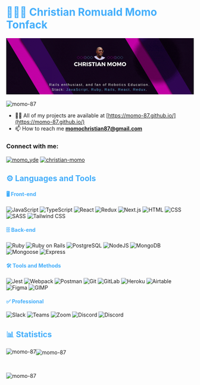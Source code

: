 <h1 style="color: #44AEFB;"> 👨🏻‍💻 Christian Romuald Momo Tonfack </h1>

![github_cover_banner](./banner2.gif)

<p align="left"> <img src="https://komarev.com/ghpvc/?username=momo-87&label=Profile%20views&color=0e75b6&style=flat" alt="momo-87" /> </p>

<!-- <p align="left"> <a href="https://github.com/ryo-ma/github-profile-trophy"><img src="https://github-profile-trophy.vercel.app/?username=momo-87" alt="momo-87" /></a> </p> -->

<!-- - 🔭 I’m currently working on [BookStore Project](https://github.com/momo-87/book-store.git) -->
<!-- - 🌱 I’m currently learning **Full stack development at Microverse** -->
- 👨‍💻 All of my projects are available at [https://momo-87.github.io/](https://momo-87.github.io/)
- 📫 How to reach me **momochristian87@gmail.com**

<h3 align="left">Connect with me:</h3>
<p align="left">
<a href="https://twitter.com/momo_yde" target="blank"><img align="center" src="https://raw.githubusercontent.com/rahuldkjain/github-profile-readme-generator/master/src/images/icons/Social/twitter.svg" alt="momo_yde" height="30" width="40" /></a>
<a href="https://linkedin.com/in/christian-momo" target="blank"><img align="center" src="https://raw.githubusercontent.com/rahuldkjain/github-profile-readme-generator/master/src/images/icons/Social/linked-in-alt.svg" alt="christian-momo" height="30" width="40" /></a>
</p>

<h2 style="color: #44AEFB">⚙️ Languages and Tools</h2>
<h4 style="color: #44AEFB"> 🖥️ Front-end </h4>

![JavaScript](https://img.shields.io/badge/JavaScript-F7DF1E.svg?style=for-the-badge&logo=JavaScript&logoColor=black)
![TypeScript](https://img.shields.io/badge/TypeScript-3178C6.svg?style=for-the-badge&logo=TypeScript&logoColor=white)
![React](https://img.shields.io/badge/React-61DAFB.svg?style=for-the-badge&logo=React&logoColor=black)
![Redux](https://img.shields.io/badge/Redux-764ABC.svg?style=for-the-badge&logo=Redux&logoColor=white)
![Next.js](https://img.shields.io/badge/Next.js-000000.svg?style=for-the-badge&logo=nextdotjs&logoColor=white)
![HTML](https://img.shields.io/badge/HTML5-E34F26.svg?style=for-the-badge&logo=HTML5&logoColor=white)
![CSS](https://img.shields.io/badge/CSS3-1572B6.svg?style=for-the-badge&logo=CSS3&logoColor=white)
![SASS](https://img.shields.io/badge/Sass-CC6699.svg?style=for-the-badge&logo=Sass&logoColor=white)
![Tailwind CSS](https://img.shields.io/badge/Tailwind%20CSS-06B6D4.svg?style=for-the-badge&logo=Tailwind-CSS&logoColor=white)


<h4 style="color: #44AEFB"> 🗄️ Back-end</h4>

![Ruby](https://img.shields.io/badge/Ruby-CC342D.svg?style=for-the-badge&logo=Ruby&logoColor=white)
![Ruby on Rails](https://img.shields.io/badge/Ruby%20on%20Rails-D30001.svg?style=for-the-badge&logo=Ruby-on-Rails&logoColor=white)
![PostgreSQL](https://img.shields.io/badge/PostgreSQL-4169E1.svg?style=for-the-badge&logo=PostgreSQL&logoColor=white)
![NodeJS](https://img.shields.io/badge/Node.js-339933.svg?style=for-the-badge&logo=nodedotjs&logoColor=white)
![MongoDB](https://img.shields.io/badge/MongoDB-47A248.svg?style=for-the-badge&logo=MongoDB&logoColor=white)
![Mongoose](https://img.shields.io/badge/Mongoose-880000.svg?style=for-the-badge&logo=Mongoose&logoColor=white)
![Express](https://img.shields.io/badge/Express-000000.svg?style=for-the-badge&logo=Express&logoColor=white)


<h4 style="color: #44AEFB"> 🛠️ Tools and Methods </h4>

![Jest](https://img.shields.io/badge/Jest-C21325.svg?style=for-the-badge&logo=Jest&logoColor=white)
![Webpack](https://img.shields.io/badge/Webpack-8DD6F9.svg?style=for-the-badge&logo=Webpack&logoColor=black)
![Postman](https://img.shields.io/badge/Postman-FF6C37.svg?style=for-the-badge&logo=Postman&logoColor=white)
![Git](https://img.shields.io/badge/Git-F05032.svg?style=for-the-badge&logo=Git&logoColor=white)
![GitLab](https://img.shields.io/badge/GitLab-FC6D26.svg?style=for-the-badge&logo=GitLab&logoColor=white)
![Heroku](https://img.shields.io/badge/Heroku-430098.svg?style=for-the-badge&logo=Heroku&logoColor=white)
![Airtable](https://img.shields.io/badge/Airtable-18BFFF.svg?style=for-the-badge&logo=Airtable&logoColor=white)
![Figma](https://img.shields.io/badge/Figma-F24E1E.svg?style=for-the-badge&logo=Figma&logoColor=white)
![GIMP](https://img.shields.io/badge/GIMP-5C5543.svg?style=for-the-badge&logo=GIMP&logoColor=white)

<h4 style="color: #44AEFB"> ✅ Professional </h4>

![Slack](https://img.shields.io/badge/Slack-4A154B.svg?style=for-the-badge&logo=Slack&logoColor=white)
![Teams](https://img.shields.io/badge/Microsoft%20Teams-6264A7.svg?style=for-the-badge&logo=Microsoft-Teams&logoColor=white)
![Zoom](https://img.shields.io/badge/Zoom-0B5CFF.svg?style=for-the-badge&logo=Zoom&logoColor=white)
![Discord](https://img.shields.io/badge/Discord-5865F2.svg?style=for-the-badge&logo=Discord&logoColor=white)
![Discord](https://img.shields.io/badge/Zendesk-03363D.svg?style=for-the-badge&logo=Zendesk&logoColor=white)


<h2 style="color: #44AEFB">📊 Statistics</h2>

<!-- ![stats_banner](https://user-images.githubusercontent.com/78341798/194534778-d662496c-ae00-4e8d-ae9b-b90912054e7f.gif) -->

<!-- Begin Stats Cards -->
<!-- Resources:  -->
<!-- Github & Languages Stats: https://github.com/anuraghazra/github-readme-stats --> 
<!-- Streak Stats: https://github.com/denvercoder1/github-readme-streak-stats -->
<!-- Change the value after ?username= to your GitHub username. -->
<p><img align="left" src="https://github-readme-stats.vercel.app/api?username=momo-87&hide=stars&count_private=true&show_icons=true&theme=algolia&border_radius=20" alt="momo-87" /></p>

<p><img align="center" src="https://github-readme-stats.vercel.app/api/top-langs/?username=momo-87&layout=compact&show_icons=true&theme=algolia&border_radius=20" alt="momo-87" /></p>
<br>
<p><img align="center" src="https://streak-stats.demolab.com?user=momo-87&count_private=true&theme=algolia&border_radius=20" alt="momo-87" /></p>


